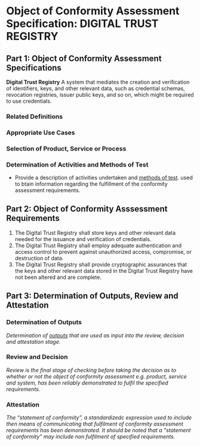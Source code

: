 # Object of Conformity Assessment Specification: DIGITAL TRUST REGISTRY

## Part 1: Object of Conformity Assessment Specifications

**Digital Trust Registry** A system that mediates the creation and verification of identifiers, keys, and other relevant data, such as credential schemas, revocation registries, issuer public keys, and so on, which might be required to use credentials.

### Related Definitions

### Appropriate Use Cases

### Selection of Product, Service or Process

### Determination of Activities and Methods of Test

* Provide a description of activities undertaken and [methods of test](./methods-of-tests.md). used to btain information regarding the fulfillment of the conformity assessment  requirements.

## Part 2: Object of Conformity Asssessment Requirements

1. The Digital Trust Registry shall store keys and other relevant data needed for the issuance and verification of credentials.
2. The Digital Trust Registry shall employ adequate authentication and access control to prevent against unauthorized access, compromise, or destruction of data.
3. The Digital Trust Registry shall provide cryptographic assurances that the keys and other relevant data stored in the Digital Trust Registry have not been altered and are complete.  

## Part 3: Determination of Outputs, Review and Attestation

### Determination of Outputs

_Determination of [outputs](../scheme-definitions.md) that are used as input into the review, decision and attestation stage._

### Review and Decision

_Review is the final stage of checking before taking the decision as to whether or not the object of conformity assessment e.g. product, service and system, has been reliably demonstrated to fulfil the specified requirements._

### Attestation

_The “statement of conformity”, a standardizedc expression used to include then means of communicating that fulfilment of conformity assessment requirements has been demonstrated. It should be noted that a "statement of conformity" may include non fulfilment of specified requirements._
